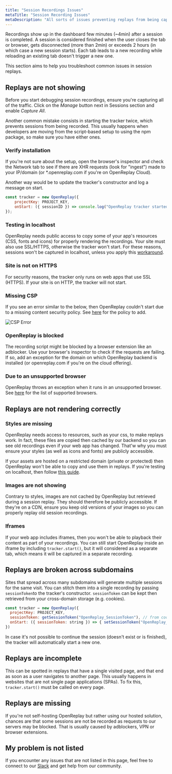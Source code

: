 ```yaml
---
title: "Session Recordings Issues"
metaTitle: "Session Recording Issues"
metaDescription: "All sorts of issues preventing replays from being captured or properly displayed."
---
```


Recordings show up in the dashboard few minutes (~4min) after a session is completed. A session is considered finished when the user closes the tab or browser, gets disconnected (more than 2min) or exceeds 2 hours (in which case a new session starts). Each tab leads to a new recording while reloading an existing tab doesn't trigger a new one.

This section aims to help you troubleshoot common issues in session replays.

## Replays are not showing

Before you start debugging session recordings, ensure you're capturing all of the traffic. Click on the *Manage* button next in Sessions section and enable *Capture All*.

Another common mistake consists in starting the tracker twice, which prevents sessions from being recorded. This usually happens when developers are moving from the script-based setup to using the npm package, so make sure you have either ones.

### Verify installation

If you're not sure about the setup, open the browser's inspector and check the Network tab to see if there are XHR requests (look for "ingest") made to your IP/domain (or *.openreplay.com if you're on OpenReplay Cloud).

Another way would be to update the tracker's constructor and log a message on start.

```js
const tracker = new OpenReplay({
	projectKey: PROJECT_KEY,
	onStart: ({ sessionID }) => console.log("OpenReplay tracker started with session: ", sessionID),
});
```

### Testing in localhost

OpenReplay needs public access to copy some of your app's resources (CSS, fonts and icons) for properly rendering the recordings. Your site must also use SSL/HTTPS, otherwise the tracker won't start. For these reasons, sessions won't be captured in localhost, unless you apply this [workaround](/troubleshooting/localhost).

### Site is not on HTTPS

For security reasons, the tracker only runs on web apps that use SSL (HTTPS). If your site is on HTTP, the tracker will not start.

### Missing CSP

If you see an error similar to the below, then OpenReplay couldn't start due to a missing content security policy. See [here](/troubleshooting/csp) for the policy to add.

![CSP Error](../static/csp-error.jpg#center)

### OpenReplay is blocked

The recording script might be blocked by a browser extension like an adblocker. Use your browser's inspector to check if the requests are failing. If so, add an exception for the domain on which OpenReplay backend is installed (or openreplay.com if you're on the cloud offering).

### Due to an unsupported browser

OpenReplay throws an exception when it runs in an unsupported browser. See [here](/troubleshooting/supported-browsers) for the list of supported browsers.

## Replays are not rendering correctly

### Styles are missing

OpenReplay needs access to resources, such as your css, to make replays work. In fact, these files are copied then cached by our backend so you can see old recordings even if your web app has changed. That'w why you must ensure your styles (as well as icons and fonts) are publicly accessible.

If your assets are hosted on a restricted domain (private or protected) then OpenReplay won't be able to copy and use them in replays. If you're testing on localhost, then follow [this guide](/troubleshooting/localhost).

### Images are not showing

Contrary to styles, images are not cached by OpenReplay but retrieved during a session replay. They should therefore be publicly accessible. If they're on a CDN, ensure you keep old versions of your images so you can properly replay old session recordings.

### Iframes

If your web app includes iframes, then you won't be able to playback their content as part of your recordings. You can still start OpenReplay inside an iframe by including `tracker.start()`, but it will considered as a separate tab, which means it will be captured in a separate recording.

## Replays are broken across subdomains

Sites that spread across many subdomains will generate multiple sessions for the same visit. You can stitch them into a single recording by passing `sessionToken`to the tracker's constructor. `sessionToken` can be kept then retrieved from your cross-domain storage (e.g. cookies).

```js
const tracker = new OpenReplay({
  projectKey: PROJECT_KEY,
  sessionToken: getSessionToken("OpenReplay_SessionToken"), // from cookies
  onStart: ({ sessionToken: string }) => { setSessionToken("OpenReplay_SessionToken", sessionToken) }
})
```
In case it's not possible to continue the session (doesn't exist or is finished), the tracker will automatically start a new one.

## Replays are incomplete

This can be spotted in replays that have a single visited page, and that end as soon as a user navigates to another page. This usually happens in websites that are not single page applications (SPAs). To fix this, `tracker.start()` must be called on every page.

## Replays are missing

If you're not self-hosting OpenReplay but rather using our hosted solution, chances are that some sessions are not be recorded as requests to our servers may be blocked. That is usually caused by adblockers, VPN or browser extensions.

## My problem is not listed

If you encounter any issues that are not listed in this page, feel free to connect to our [Slack](https://slack.openreplay.com) and get help from our community.